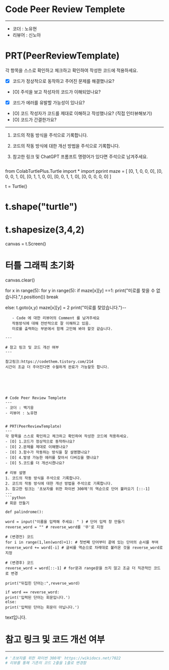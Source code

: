# Code Peer Review Templete
---
- 코더 : 노유현
- 리뷰어 : 신노아


# PRT(PeerReviewTemplate)

각 항목을 스스로 확인하고 체크하고 확인하여 작성한 코드에 적용하세요.

- [x] 코드가 정상적으로 동작하고 주어진 문제를 해결했나요?
- [O] 주석을 보고 작성자의 코드가 이해되었나요?
- [x] 코드가 에러를 유발할 가능성이 있나요?
- [O] 코드 작성자가 코드를 제대로 이해하고 작성했나요? (직접 인터뷰해보기)
- [O] 코드가 간결한가요?

---

1. 코드의 작동 방식을 주석으로 기록합니다.
2. 코드의 작동 방식에 대한 개선 방법을 주석으로 기록합니다.
3. 참고한 링크 및 ChatGPT 프롬프트 명령어가 있다면 주석으로 남겨주세요.
   
   ```python
   
  from ColabTurtlePlus.Turtle import *
import pprint
maze = [
[0, 1, 0, 0, 0],
[0, 0, 0, 1, 0],
[0, 1, 1, 0, 0],
[0, 0, 1, 1, 0],
[0, 0, 0, 0, 0]
]

t = Turtle()
# t.shape("turtle")
# t.shapesize(3,4,2)

canvas = t.Screen()

# 터틀 그래픽 초기화
canvas.clear()

for x in range(5):
for y in range(5):
if maze[x][y] ==1:
print("미로를 찾을 수 없습니다.",t.position())
break

else:
t.goto(x,y)
maze[x][y] = 2
print("미로를 찾았습니다.")--
```
   - Code 에 대한 리뷰어의 Comment 를 남겨주세요
   작동방식에 대해 전반적으로 잘 이해하고 있음. 
   미로를 출력하는 부분에서 함께 고민해 봐야 할것 같습니다. 
   
---

# 참고 링크 및 코드 개선 여부
---

참고링크:https://codethem.tistory.com/214
시간이 조금 더 주어진다면 수월하게 완료가 가능할듯 합니다.






# Code Peer Review Templete
---
- 코더 : 백기웅
- 리뷰어 : 노유현


# PRT(PeerReviewTemplate)
---
각 항목을 스스로 확인하고 체크하고 확인하여 작성한 코드에 적용하세요.
- [O] 1.코드가 정상적으로 동작하나요?
- [O] 2.문제를 제대로 이해했나요?
- [O] 3.함수가 작동하는 방식을 잘 설명했나요?
- [O] 4.발생 가능한 에러를 찾아서 디버깅을 했나요?
- [O] 5.코드를 더 개선시켰나요?

# 리뷰 설명
1. 코드의 작동 방식을 주석으로 기록합니다.
2. 코드의 작동 방식에 대한 개선 방법을 주석으로 기록합니다.
3. 참고한 링크는 '초보자를 위한 파이썬 300제'의 역순으로 단어 불러오기 [::-1]
---
```python
# 회문 만들기

def palindrome():

word = input("이름을 입력해 주세요: " ) # 단어 입력 창 만들기
reverse_word = "" # reverse_word를 '무'로 지정

# (변경전) 코드
for i in range(1,len(word)+1): # 첫번째 단어부터 끝에 있는 단어의 순서를 부여
reverse_word += word[-i] # 글씨를 역순으로 차례대로 불러온 것을 reverse_word로 지정

# (변경후) 코드
reverse_word = word[::-1] # for문과 range문을 쓰지 않고 조금 더 직관적인 코드로 변경

print("뒤집힌 단어는:",reverse_word)

if word == reverse_word:
print('입력된 단어는 회문입니다.')
else:
print('입력된 단어는 회문이 아닙니다.')
```
text입니다.

# 참고 링크 및 코드 개선 여부
---
```python
# '초보자를 위한 파이썬 300제' https://wikidocs.net/7022
# 리뷰를 통해 기존의 코드 2줄을 1줄로 변경함
